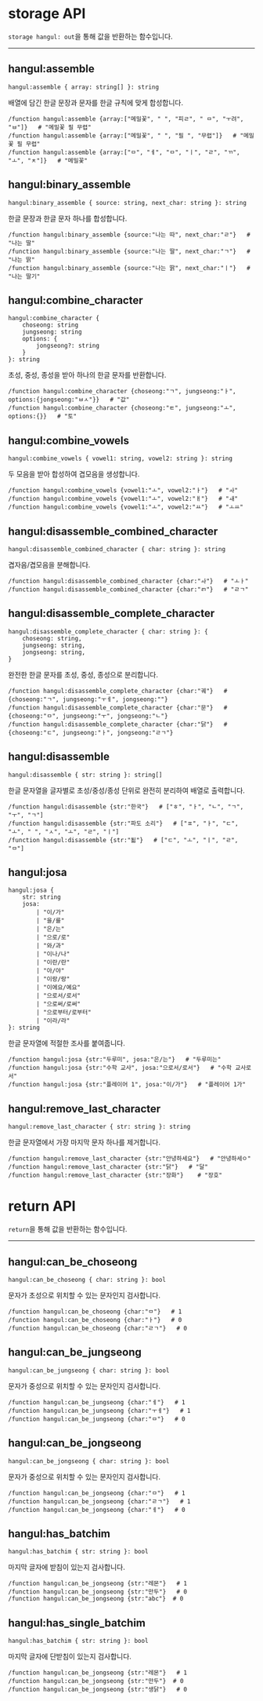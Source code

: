 # storage API

`storage hangul: out`을 통해 값을 반환하는 함수입니다.

---

## hangul:assemble

```mcfunction
hangul:assemble { array: string[] }: string
```

배열에 담긴 한글 문장과 문자를 한글 규칙에 맞게 합성합니다.

```mcfunction
/function hangul:assemble {array:["메밀꽃", " ", "피ㄹ", " ㅁ", "ㅜ려", "ㅂ"]}   # "메밀꽃 필 무렵"
/function hangul:assemble {array:["메밀꽃", " ", "필 ", "무렵"]}   # "메밀꽃 필 무렵"
/function hangul:assemble {array:["ㅁ", "ㅔ", "ㅁ", "ㅣ", "ㄹ", "ㄲ", "ㅗ", "ㅊ"]}   # "메밀꽃"
```

## hangul:binary_assemble

```mcfunction
hangul:binary_assemble { source: string, next_char: string }: string
```

한글 문장과 한글 문자 하나를 합성합니다.

```mcfunction
/function hangul:binary_assemble {source:"나는 따", next_char:"ㄹ"}   # "나는 딸"
/function hangul:binary_assemble {source:"나는 딸", next_char:"ㄱ"}   # "나는 딹"
/function hangul:binary_assemble {source:"나는 딹", next_char:"ㅣ"}   # "나는 딸기"
```

## hangul:combine_character

```mcfunction
hangul:combine_character { 
    choseong: string
    jungseong: string
    options: {
        jongseong?: string
    }
}: string
```

초성, 중성, 종성을 받아 하나의 한글 문자를 반환합니다.

```mcfunction
/function hangul:combine_character {choseong:"ㄱ", jungseong:"ㅏ", options:{jongseong:"ㅂㅅ"}}   # "값"
/function hangul:combine_character {choseong:"ㅌ", jungseong:"ㅗ", options:{}}   # "토"
```

## hangul:combine_vowels

```mcfunction
hangul:combine_vowels { vowel1: string, vowel2: string }: string
```

두 모음을 받아 합성하여 겹모음을 생성합니다.

```mcfunction
/function hangul:combine_vowels {vowel1:"ㅗ", vowel2:"ㅏ"}   # "ㅘ"
/function hangul:combine_vowels {vowel1:"ㅗ", vowel2:"ㅐ"}   # "ㅙ"
/function hangul:combine_vowels {vowel1:"ㅗ", vowel2:"ㅛ"}   # "ㅗㅛ"
```

## hangul:disassemble_combined_character

```mcfunction
hangul:disassemble_combined_character { char: string }: string
```

겹자음/겹모음을 분해합니다.

```mcfunction
/function hangul:disassemble_combined_character {char:"ㅘ"}   # "ㅗㅏ"
/function hangul:disassemble_combined_character {char:"ㄺ"}   # "ㄹㄱ"
```

## hangul:disassemble_complete_character

```mcfunction
hangul:disassemble_complete_character { char: string }: {
    choseong: string,
    jungseong: string,
    jongseong: string,
}
```

완전한 한글 문자를 초성, 중성, 종성으로 분리합니다.

```mcfunction
/function hangul:disassemble_complete_character {char:"궤"}   # {choseong:"ㄱ", jungseong:"ㅜㅔ", jongseong:""}
/function hangul:disassemble_complete_character {char:"문"}   # {choseong:"ㅁ", jungseong:"ㅜ", jongseong:"ㄴ"}
/function hangul:disassemble_complete_character {char:"닭"}   # {choseong:"ㄷ", jungseong:"ㅏ", jongseong:"ㄹㄱ"}
```

## hangul:disassemble

```mcfunction
hangul:disassemble { str: string }: string[]
```

한글 문자열을 글자별로 초성/중성/종성 단위로 완전히 분리하여 배열로 출력합니다.

```mcfunction
/function hangul:disassemble {str:"한국"}   # ["ㅎ", "ㅏ", "ㄴ", "ㄱ", "ㅜ", "ㄱ"]
/function hangul:disassemble {str:"파도 소리"}   # ["ㅍ", "ㅏ", "ㄷ", "ㅗ", " ", "ㅅ", "ㅗ", "ㄹ", "ㅣ"]
/function hangul:disassemble {str:"됢"}   # ["ㄷ", "ㅗ", "ㅣ", "ㄹ", "ㅁ"]
```

## hangul:josa

```mcfunction
hangul:josa {
    str: string
    josa:
        | "이/가"
        | "을/를"
        | "은/는"
        | "으로/로"
        | "와/과"
        | "이나/나"
        | "이란/란"
        | "아/야"
        | "이랑/랑"
        | "이에요/예요"
        | "으로서/로서"
        | "으로써/로써"
        | "으로부터/로부터"
        | "이라/라" 
}: string
```

한글 문자열에 적절한 조사를 붙여줍니다.

```mcfunction
/function hangul:josa {str:"두루미", josa:"은/는"}   # "두루미는"
/function hangul:josa {str:"수학 교사", josa:"으로서/로서"}   # "수학 교사로서"
/function hangul:josa {str:"플레이어 1", josa:"이/가"}   # "플레이어 1가"
```

## hangul:remove_last_character

```mcfunction
hangul:remove_last_character { str: string }: string
```

한글 문자열에서 가장 마지막 문자 하나를 제거합니다.

```mcfunction
/function hangul:remove_last_character {str:"안녕하세요"}   # "안녕하세ㅇ"
/function hangul:remove_last_character {str:"닭"}   # "달"
/function hangul:remove_last_character {str:"장화"}    # "장호"
```

# return API

`return`을 통해 값을 반환하는 함수입니다.

---

## hangul:can_be_choseong

```mcfunction
hangul:can_be_choseong { char: string }: bool
```

문자가 초성으로 위치할 수 있는 문자인지 검사합니다.

```mcfunction
/function hangul:can_be_choseong {char:"ㅁ"}   # 1
/function hangul:can_be_choseong {char:"ㅏ"}   # 0
/function hangul:can_be_choseong {char:"ㄹㄱ"}   # 0
```

## hangul:can_be_jungseong

```mcfunction
hangul:can_be_jungseong { char: string }: bool
```

문자가 중성으로 위치할 수 있는 문자인지 검사합니다.

```mcfunction
/function hangul:can_be_jungseong {char:"ㅔ"}   # 1
/function hangul:can_be_jungseong {char:"ㅜㅔ"}   # 1
/function hangul:can_be_jungseong {char:"ㅁ"}   # 0
```

## hangul:can_be_jongseong

```mcfunction
hangul:can_be_jongseong { char: string }: bool
```

문자가 중성으로 위치할 수 있는 문자인지 검사합니다.

```mcfunction
/function hangul:can_be_jongseong {char:"ㅁ"}   # 1
/function hangul:can_be_jongseong {char:"ㄹㄱ"}   # 1
/function hangul:can_be_jongseong {char:"ㅔ"}   # 0
```

## hangul:has_batchim

```mcfunction
hangul:has_batchim { str: string }: bool
```

마지막 글자에 받침이 있는지 검사합니다.

```mcfunction
/function hangul:can_be_jongseong {str:"레몬"}   # 1
/function hangul:can_be_jongseong {str:"만두"}   # 0
/function hangul:can_be_jongseong {str:"abc"}  # 0
```

## hangul:has_single_batchim

```mcfunction
hangul:has_batchim { str: string }: bool
```

마지막 글자에 단받침이 있는지 검사합니다.

```mcfunction
/function hangul:can_be_jongseong {str:"레몬"}   # 1
/function hangul:can_be_jongseong {str:"만두"}  # 0
/function hangul:can_be_jongseong {str:"생닭"}   # 0
```